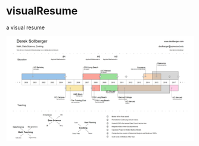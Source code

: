 # visualResume
a visual resume

![a Visual Resume](https://github.com/dsollberger/visualResume/blob/master/VisualResumeDerekSollberger.jpeg)

